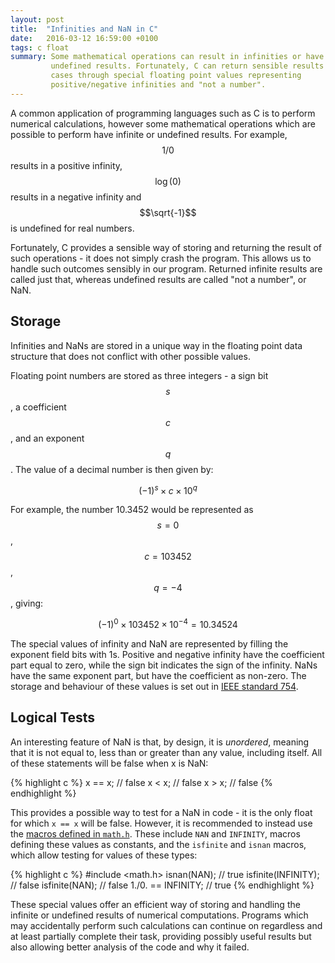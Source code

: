 ```yaml
---
layout: post
title:  "Infinities and NaN in C"
date:   2016-03-12 16:59:00 +0100
tags: c float
summary: Some mathematical operations can result in infinities or have
         undefined results. Fortunately, C can return sensible results in these
         cases through special floating point values representing
         positive/negative infinities and "not a number".
---
```


A common application of programming languages such as C is to perform numerical
calculations, however some mathematical operations which are possible to
perform have infinite or undefined results. For example, $$1/0$$ results in a
positive infinity, $$\log(0)$$ results in a negative infinity and $$\sqrt{-1}$$
is undefined for real numbers.

Fortunately, C provides a sensible way of storing and returning the result of
such operations - it does not simply crash the program. This allows us to
handle such outcomes sensibly in our program. Returned infinite results are
called just that, whereas undefined results are called "not a number", or NaN.

## Storage

Infinities and NaNs are stored in a unique way in the floating point data
structure that does not conflict with other possible values.

Floating point numbers are stored as three integers - a sign bit $$s$$, a
coefficient $$c$$, and an exponent $$q$$. The value of a decimal number is then
given by:

$$ (-1)^s \times c \times 10^q $$

For example, the number 10.3452 would be represented as $$s=0$$, $$c=103452$$,
$$q=-4$$, giving:

$$ (-1)^0 \times 103452 \times 10^{-4} = 10.34524 $$

The special values of infinity and NaN are represented by filling the exponent
field bits with 1s. Positive and negative infinity have the coefficient part
equal to zero, while the sign bit indicates the sign of the infinity. NaNs have
the same exponent part, but have the coefficient as non-zero. The storage and
behaviour of these values is set out in [IEEE standard 754][IEEE 754].

## Logical Tests

An interesting feature of NaN is that, by design, it is _unordered_, meaning
that it is not equal to, less than or greater than any value, including itself.
All of these statements will be false when x is NaN:

{% highlight c %}
x == x; // false
x < x;  // false
x > x;  // false
{% endhighlight %}

This provides a possible way to test for a NaN in code - it is the only float
for which `x == x` will be false. However, it is recommended to instead use the
[macros defined in `math.h`][GNU special]. These include `NAN` and `INFINITY`,
macros defining these values as constants, and the `isfinite` and `isnan`
macros, which allow testing for values of these types:

{% highlight c %}
#include <math.h>
isnan(NAN);         // true
isfinite(INFINITY); // false
isfinite(NAN);      // false
1./0. == INFINITY;  // true
{% endhighlight %}

These special values offer an efficient way of storing and handling the
infinite or undefined results of numerical computations. Programs which may
accidentally perform such calculations can continue on regardless and at least
partially complete their task, providing possibly useful results but also
allowing better analysis of the code and why it failed.

[IEEE 754]: https://en.wikipedia.org/wiki/IEEE_floating_point
[GNU special]: http://www.gnu.org/software/libc/manual/html_node/Infinity-and-NaN.html
